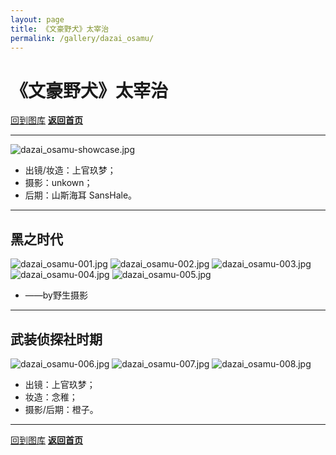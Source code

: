 ```yaml
---
layout: page
title: 《文豪野犬》太宰治
permalink: /gallery/dazai_osamu/
---
```


<haed>
    <link rel="stylesheet" href="../../css/gallery.css">
</haed>

# 《文豪野犬》太宰治

[回到图库](../)
[**返回首页**](https://www.jumern.com/)

---

<div class="fullsize">
    <img src="https://image.hokubu.cn/i/2024/11/18/673ae0a162b4d.jpg" alt="dazai_osamu-showcase.jpg" title="dazai_osamu-showcase.jpg" />
</div>

- 出镜/妆造：上官玖梦；
- 摄影：unkown；
- 后期：山斯海耳 SansHale。

---

## 黑之时代

<div class="vertical">
    <img src="https://image.hokubu.cn/i/2024/11/18/673ae09f31c7d.jpg" alt="dazai_osamu-001.jpg" title="dazai_osamu-001.jpg" />
    <img src="https://image.hokubu.cn/i/2024/11/18/673ae09f84360.jpg" alt="dazai_osamu-002.jpg" title="dazai_osamu-002.jpg" />
    <img src="https://image.hokubu.cn/i/2024/11/18/673ae09fc3228.jpg" alt="dazai_osamu-003.jpg" title="dazai_osamu-003.jpg" />
    <img src="https://image.hokubu.cn/i/2024/11/18/673ae09e3af23.jpg" alt="dazai_osamu-004.jpg" title="dazai_osamu-004.jpg" />
    <img src="https://image.hokubu.cn/i/2024/11/18/673ae09e320b0.jpg" alt="dazai_osamu-005.jpg" title="dazai_osamu-005.jpg" />
</div>

- ——by野生摄影

---

## 武装侦探社时期

<div class="vertical">
    <img src="https://image.hokubu.cn/i/2024/11/18/673ae0a055370.jpg" alt="dazai_osamu-006.jpg" title="dazai_osamu-006.jpg" />
    <img src="https://image.hokubu.cn/i/2024/11/18/673ae09f5d49a.jpg" alt="dazai_osamu-007.jpg" title="dazai_osamu-007.jpg" />
    <img src="https://image.hokubu.cn/i/2024/11/18/673ae09e2f614.jpg" alt="dazai_osamu-008.jpg" title="dazai_osamu-008.jpg" />
</div>

- 出镜：上官玖梦；
- 妆造：念稚；
- 摄影/后期：橙子。

---

[回到图库](../)
[**返回首页**](https://www.jumern.com/)